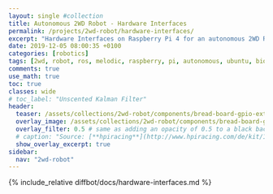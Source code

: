 ```yaml
---
layout: single #collection
title: Autonomous 2WD Robot - Hardware Interfaces
permalink: /projects/2wd-robot/hardware-interfaces/
excerpt: "Hardware Interfaces on Raspberry Pi 4 for an autonomous 2WD Robot running ROS melodic to sense and act in an environment."
date: 2019-12-05 08:00:35 +0100
categories: [robotics]
tags: [2wd, robot, ros, melodic, raspberry, pi, autonomous, ubuntu, bionic, hardware, interface]
comments: true
use_math: true
toc: true
classes: wide
# toc_label: "Unscented Kalman Filter"
header:
  teaser: /assets/collections/2wd-robot/components/bread-board-gpio-extension.jpg
  overlay_image: /assets/collections/2wd-robot/components/bread-board-gpio-extension.jpg
  overlay_filter: 0.5 # same as adding an opacity of 0.5 to a black background
  # caption: "Source: [**hpiracing**](http://www.hpiracing.com/de/kit/114343)"
  show_overlay_excerpt: true
sidebar:
  nav: "2wd-robot"
---
```


{% include_relative diffbot/docs/hardware-interfaces.md %}

